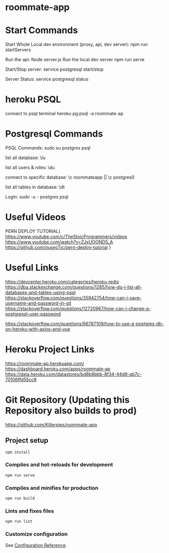 # roommate-app
# Start Commands
Start Whole Local dev environment (proxy, api, dev server):
    npm run startServers

Run the api:
    Node server.js
Run the local dev server
    npm run serve

Start/Stop server:
service postgresql start/stop

Server Status:
service postgresql status

# heroku PSQL
connect to psql terminal
heroku pg:psql -a roommate-ap


# Postgresql Commands
PSQL Commands:
sudo su postgres
psql

list all database: \lu

list all users & roles: \du

connect to specific database: \c roommateapp || \c postgres0

list all tables in database: \dt

Login:
sudo -u - postgres psql
# Useful Videos
PERN DEPLOY TUTORIAL{
    https://www.youtube.com/c/TheStoicProgrammers/videos
    https://www.youtube.com/watch?v=ZJxUOOND5_A
    https://github.com/ousecTic/pern-deploy-tutorial
}

# Useful Links
https://devcenter.heroku.com/categories/heroku-redis
https://dba.stackexchange.com/questions/1285/how-do-i-list-all-databases-and-tables-using-psql
https://stackoverflow.com/questions/35942754/how-can-i-save-username-and-password-in-git
https://stackoverflow.com/questions/12720967/how-can-i-change-a-postgresql-user-password

https://stackoverflow.com/questions/66787109/how-to-use-a-postgres-db-on-heroku-with-axios-and-vue

# Heroku Project Links
https://roommate-ap.herokuapp.com/
https://dashboard.heroku.com/apps/roommate-ap
https://data.heroku.com/datastores/bd8b8bbb-8f34-44d9-ab7c-70106ffd55cc#

# Git Repository (Updating this Repository also builds to prod)
https://github.com/Killerpies/roommate-app

## Project setup
```
npm install
```
### Compiles and hot-reloads for development
```
npm run serve
```

### Compiles and minifies for production
```
npm run build
```

### Lints and fixes files
```
npm run lint
```

### Customize configuration
See [Configuration Reference](https://cli.vuejs.org/config/).